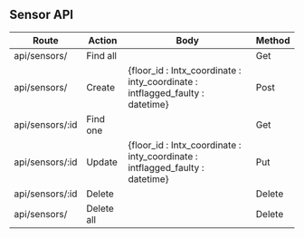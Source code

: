 ## Sensor API

| **Route** | **Action** | **Body** | **Method** |
| --- | --- | --- | --- |
| api/sensors/ | Find all | | Get |
| api/sensors/ | Create | {floor\_id : Intx\_coordinate : inty\_coordinate : intflagged\_faulty : datetime} | Post |
| api/sensors/:id | Find one | | Get |
| api/sensors/:id | Update | {floor\_id : Intx\_coordinate : inty\_coordinate : intflagged\_faulty : datetime} | Put |
| api/sensors/:id | Delete | | Delete |
| api/sensors/ | Delete all | | Delete |

##
